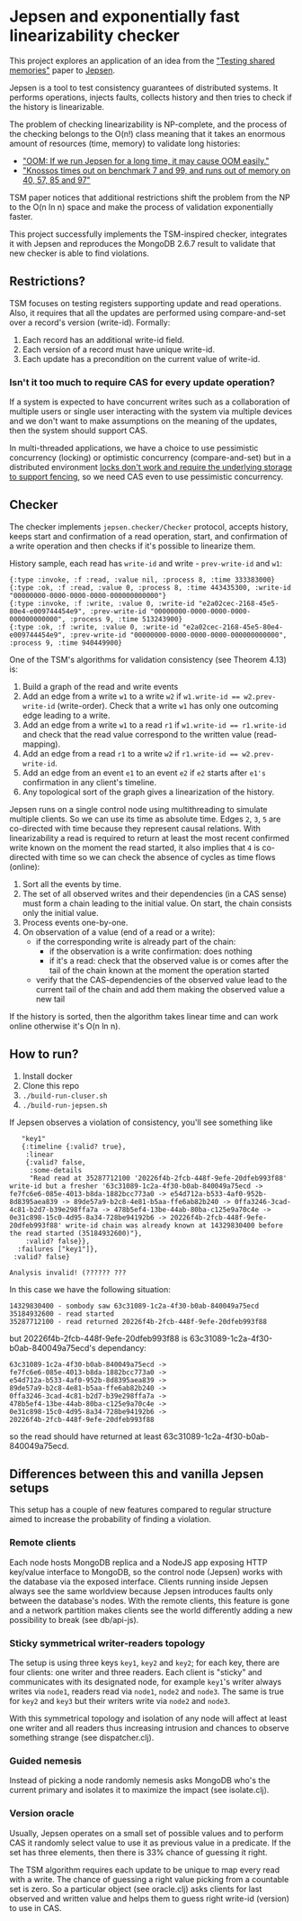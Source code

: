 # Jepsen and exponentially fast linearizability checker

This project explores an application of an idea from the ["Testing shared memories"](http://citeseerx.ist.psu.edu/viewdoc/download?doi=10.1.1.107.3013&rep=rep1&type=pdf) paper to [Jepsen](http://jepsen.io/).

Jepsen is a tool to test consistency guarantees of distributed systems. It performs operations, injects faults, collects history and then tries to check if the history is linearizable.

The problem of checking linearizability is NP-complete, and the process of the checking belongs to the O(n!) class meaning that it takes an enormous amount of resources (time, memory) to validate long histories:

  * ["OOM: If we run Jepsen for a long time, it may cause OOM easily."](https://medium.com/@siddontang/use-chaos-to-test-the-distributed-system-linearizability-4e0e778dfc7d)
  * ["Knossos times out on benchmark 7 and 99, and runs out of memory on 40, 57, 85 and 97"](https://github.com/ahorn/linearizability-checker)

TSM paper notices that additional restrictions shift the problem from the NP to the O(n ln n) space and make the process of validation exponentially faster.

This project successfully implements the TSM-inspired checker, integrates it with Jepsen and reproduces the MongoDB 2.6.7 result to validate that new checker is able to find violations.

## Restrictions?

TSM focuses on testing registers supporting update and read operations. Also, it requires that all the updates are performed using compare-and-set over a record's version (write-id). Formally:

 1. Each record has an additional write-id field.
 2. Each version of a record must have unique write-id.
 3. Each update has a precondition on the current value of write-id.

### Isn't it too much to require CAS for every update operation?

If a system is expected to have concurrent writes such as a collaboration of multiple users or single user interacting with the system via multiple devices and we don't want to make assumptions on the meaning of the updates, then the system should support CAS.

In multi-threaded applications, we have a choice to use pessimistic concurrency (locking) or optimistic concurrency (compare-and-set) but in a distributed environment [locks don't work and require the underlying storage to support fencing](https://martin.kleppmann.com/2016/02/08/how-to-do-distributed-locking.html), so we need CAS even to use pessimistic concurrency.

## Checker

The checker implements `jepsen.checker/Checker` protocol, accepts history, keeps start and confirmation of a read operation, start, and confirmation of a write operation and then checks if it's possible to linearize them.

History sample, each read has `write-id` and write - `prev-write-id` and `w1`:

```
{:type :invoke, :f :read, :value nil, :process 8, :time 333383000}
{:type :ok, :f :read, :value 0, :process 8, :time 443435300, :write-id "00000000-0000-0000-0000-000000000000"}
{:type :invoke, :f :write, :value 0, :write-id "e2a02cec-2168-45e5-80e4-e009744454e9", :prev-write-id "00000000-0000-0000-0000-000000000000", :process 9, :time 513243900}
{:type :ok, :f :write, :value 0, :write-id "e2a02cec-2168-45e5-80e4-e009744454e9", :prev-write-id "00000000-0000-0000-0000-000000000000", :process 9, :time 940449900}
```

One of the TSM's algorithms for validation consistency (see Theorem 4.13) is:

  1. Build a graph of the read and write events
  2. Add an edge from a write `w1` to a write `w2` if `w1.write-id == w2.prev-write-id` (write-order). Check that a write `w1` has only one outcoming edge leading to a write.
  3. Add an edge from a write `w1` to a read `r1` if `w1.write-id == r1.write-id` and check that the read value correspond to the written value (read-mapping).
  4. Add an edge from a read `r1` to a write `w2` if `r1.write-id == w2.prev-write-id`.
  5. Add an edge from an event `e1` to an event `e2` if `e2` starts after `e1's` confirmation in any client's timeline.
  6. Any topological sort of the graph gives a linearization of the history.

Jepsen runs on a single control node using multithreading to simulate multiple clients. So we can use its time as absolute time. Edges `2`, `3`, `5` are co-directed with time because they represent causal relations. With linearizability a read is required to return at least the most recent confirmed write known on the moment the read started, it also implies that `4` is co-directed with time so we can check the absence of cycles as time flows (online):
  
  1. Sort all the events by time.
  2. The set of all observed writes and their dependencies (in a CAS sense) must form a chain leading to the initial value. On start, the chain consists only the initial value.
  3. Process events one-by-one.
  4. On observation of a value (end of a read or a write):
      - if the corresponding write is already part of the chain:
        - if the observation is a write confirmation: does nothing
        - if it's a read: check that the observed value is or comes after the tail of the chain known at the moment the operation started
      - verify that the CAS-dependencies of the observed value lead to the current tail of the chain and add them making the observed value a new tail

If the history is sorted, then the algorithm takes linear time and can work online otherwise it's O(n ln n).

## How to run?

1. Install docker
2. Clone this repo
3. `./build-run-cluser.sh`
4. `./build-run-jepsen.sh`

If Jepsen observes a violation of consistency, you'll see something like

       "key1"
       {:timeline {:valid? true},
        :linear
        {:valid? false,
         :some-details
         "Read read at 35287712100 '20226f4b-2fcb-448f-9efe-20dfeb993f88' write-id but a fresher '63c31089-1c2a-4f30-b0ab-840049a75ecd -> fe7fc6e6-085e-4013-b8da-1882bcc773a0 -> e54d712a-b533-4af0-952b-8d8395aea839 -> 89de57a9-b2c8-4e81-b5aa-ffe6ab82b240 -> 0ffa3246-3cad-4c81-b2d7-b39e298ffa7a -> 478b5ef4-13be-44ab-80ba-c125e9a70c4e -> 0e31c898-15c0-4d95-8a34-728be94192b6 -> 20226f4b-2fcb-448f-9efe-20dfeb993f88' write-id chain was already known at 14329830400 before the read started (35184932600)"},
        :valid? false}},
      :failures ["key1"]},
     :valid? false}
    
    Analysis invalid! (?????? ???

In this case we have the following situation:

    14329830400 - sombody saw 63c31089-1c2a-4f30-b0ab-840049a75ecd
    35184932600 - read started
    35287712100 - read returned 20226f4b-2fcb-448f-9efe-20dfeb993f88

but 20226f4b-2fcb-448f-9efe-20dfeb993f88 is 63c31089-1c2a-4f30-b0ab-840049a75ecd's dependancy:

    63c31089-1c2a-4f30-b0ab-840049a75ecd -> 
    fe7fc6e6-085e-4013-b8da-1882bcc773a0 -> 
    e54d712a-b533-4af0-952b-8d8395aea839 -> 
    89de57a9-b2c8-4e81-b5aa-ffe6ab82b240 -> 
    0ffa3246-3cad-4c81-b2d7-b39e298ffa7a -> 
    478b5ef4-13be-44ab-80ba-c125e9a70c4e ->
    0e31c898-15c0-4d95-8a34-728be94192b6 -> 
    20226f4b-2fcb-448f-9efe-20dfeb993f88

so the read should have returned at least 63c31089-1c2a-4f30-b0ab-840049a75ecd.

## Differences between this and vanilla Jepsen setups

This setup has a couple of new features compared to regular structure aimed to increase the probability of finding a violation.

### Remote clients

Each node hosts MongoDB replica and a NodeJS app exposing HTTP key/value interface to MongoDB, so the control node (Jepsen) works with the database via the exposed interface. Clients running inside Jepsen always see the same worldview because Jepsen introduces faults only between the database's nodes. With the remote clients, this feature is gone and a network partition makes clients see the world differently adding a new possibility to break (see db/api-js).

### Sticky symmetrical writer-readers topology

The setup is using three keys `key1`, `key2` and `key2`; for each key, there are four clients: one writer and three readers. Each client is "sticky" and communicates with its designated node, for example `key1`'s writer always writes via `node1`, readers read via `node1`, `node2` and `node3`. The same is true for `key2` and `key3` but their writers write via `node2` and `node3`.

With this symmetrical topology and isolation of any node will affect at least one writer and all readers thus increasing intrusion and chances to observe something strange (see dispatcher.clj).

### Guided nemesis

Instead of picking a node randomly nemesis asks MongoDB who's the current primary and isolates it to maximize the impact (see isolate.clj).

### Version oracle

Usually, Jepsen operates on a small set of possible values and to perform CAS it randomly select value to use it as previous value in a predicate. If the set has three elements, then there is 33% chance of guessing it right.

The TSM algorithm requires each update to be unique to map every read with a write. The chance of guessing a right value picking from a countable set is zero. So a particular object (see oracle.clj) asks clients for last observed and written value and helps them to guess right write-id (version) to use in CAS.